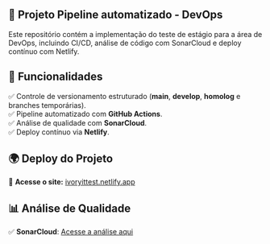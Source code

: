 ## 🚀 Projeto Pipeline automatizado - DevOps

Este repositório contém a implementação do teste de estágio para a área de DevOps, incluindo CI/CD, análise de código com SonarCloud e deploy contínuo com Netlify.

## 📌 Funcionalidades

✅ Controle de versionamento estruturado (**main**, **develop**, **homolog** e branches temporárias).  
✅ Pipeline automatizado com **GitHub Actions**.  
✅ Análise de qualidade com **SonarCloud**.  
✅ Deploy contínuo via **Netlify**.  

## 🌍 Deploy do Projeto

🔗 **Acesse o site:** [ivoryittest.netlify.app](https://ivoryittest.netlify.app/)

## 📊 Análise de Qualidade

✅ **SonarCloud**: [Acesse a análise aqui](https://sonarcloud.io/project/overview?id=CleberGomesJr_ivoryit-test)

